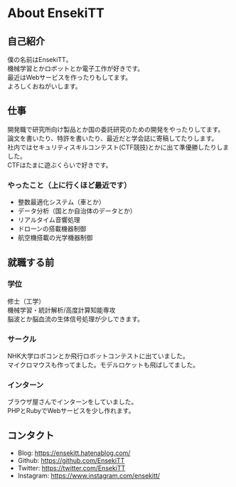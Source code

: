 # About EnsekiTT

## 自己紹介
僕の名前はEnsekiTT。  
機械学習とかロボットとか電子工作が好きです。  
最近はWebサービスを作ったりもしてます。  
よろしくおねがいします。

## 仕事
開発職で研究所向け製品とか国の委託研究のための開発をやったりしてます。  
論文を書いたり、特許を書いたり、最近だと学会誌に寄稿してたりします。   
社内ではセキュリティスキルコンテスト(CTF競技)とかに出て準優勝したりしました。  
CTFはたまに遊ぶくらいで好きです。

### やったこと（上に行くほど最近です）
* 整数最適化システム（車とか）
* データ分析（国とか自治体のデータとか）
* リアルタイム音響処理
* ドローンの搭載機器制御
* 航空機搭載の光学機器制御

## 就職する前
### 学位
修士（工学）  
機械学習・統計解析/高度計算知能専攻  
脳波とか脳血流の生体信号処理が少しできます。

### サークル
NHK大学ロボコンとか飛行ロボットコンテストに出ていました。  
マイクロマウスも作ってました。モデルロケットも飛ばしてました。  

### インターン
ブラウザ屋さんでインターンをしていました。  
PHPとRubyでWebサービスを少し作れます。

## コンタクト
* Blog: https://ensekitt.hatenablog.com/
* Github: https://github.com/EnsekiTT
* Twitter: https://twitter.com/EnsekiTT
* Instagram: https://www.instagram.com/ensekitt/
